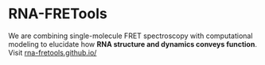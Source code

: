 # RNA-FRETools

We are combining single-molecule FRET spectroscopy with computational modeling to elucidate how **RNA structure and dynamics conveys function**. Visit [rna-fretools.github.io/](rna-fretools.github.io/)
